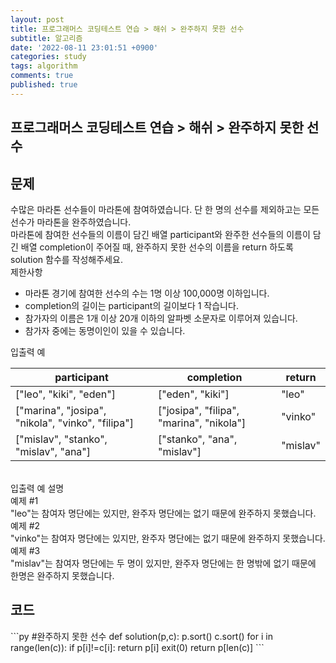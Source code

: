 ```yaml
---
layout: post
title: 프로그래머스 코딩테스트 연습 > 해쉬 > 완주하지 못한 선수
subtitle: 알고리즘
date: '2022-08-11 23:01:51 +0900'
categories: study
tags: algorithm
comments: true
published: true
---
```

## 프로그래머스 코딩테스트 연습 > 해쉬 > 완주하지 못한 선수
<h2>문제</h2>
수많은 마라톤 선수들이 마라톤에 참여하였습니다. 단 한 명의 선수를 제외하고는 모든 선수가 마라톤을 완주하였습니다.<br>
마라톤에 참여한 선수들의 이름이 담긴 배열 participant와 완주한 선수들의 이름이 담긴 배열 completion이 주어질 때, 완주하지 못한 선수의 이름을 return 하도록 solution 함수를 작성해주세요.<br>
제한사항<br>
<ul>
    <li>마라톤 경기에 참여한 선수의 수는 1명 이상 100,000명 이하입니다.</li>
    <li>completion의 길이는 participant의 길이보다 1 작습니다.</li>
    <li>참가자의 이름은 1개 이상 20개 이하의 알파벳 소문자로 이루어져 있습니다.</li>
    <li>참가자 중에는 동명이인이 있을 수 있습니다.</li>
</ul>
입출력 예<br>
<table>
    <thead>
        <th>participant</th>
        <th>completion</th>
        <th>return</th>
    </thead>
    <tbody>
        <tr>
            <td>["leo", "kiki", "eden"]</td>
            <td>["eden", "kiki"]</td>
            <td>"leo"</td>
        </tr>
        <tr>
            <td>["marina", "josipa", "nikola", "vinko", "filipa"]</td>
            <td>["josipa", "filipa", "marina", "nikola"]</td>
            <td>"vinko"</td>
        </tr>
        <tr>
            <td>["mislav", "stanko", "mislav", "ana"]</td>
            <td>["stanko", "ana", "mislav"]</td>
            <td>"mislav"</td>
        </tr>
    </tbody>
</table>
<br>
입출력 예 설명<br>
예제 #1<br>
"leo"는 참여자 명단에는 있지만, 완주자 명단에는 없기 때문에 완주하지 못했습니다.<br>
예제 #2<br>
"vinko"는 참여자 명단에는 있지만, 완주자 명단에는 없기 때문에 완주하지 못했습니다.<br>
예제 #3<br>
"mislav"는 참여자 명단에는 두 명이 있지만, 완주자 명단에는 한 명밖에 없기 때문에 한명은 완주하지 못했습니다.<br>
<h2>코드</h2>
```py
#완주하지 못한 선수
def solution(p,c):
    p.sort()
    c.sort()
    for i in range(len(c)):
        if p[i]!=c[i]:
            return p[i]
            exit(0)
    return p[len(c)]
```




